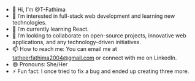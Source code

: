 - 👋 Hi, I’m @T-Fathima
- 👀 I’m interested in full-stack web development and learning new technologies.
- 🌱 I’m currently learning React.
- 💞️ I’m looking to collaborate on open-source projects, innovative web applications, and any technology-driven initiatives.
- 📫 How to reach me: You can email me at tatheerfathima2004@gmail.com or connect with me on LinkedIn.
- 😄 Pronouns: She/Her
- ⚡ Fun fact: I once tried to fix a bug and ended up creating three more.

<!---
T-Fathima/T-Fathima is a ✨ special ✨ repository because its `README.md` (this file) appears on your GitHub profile.
You can click the Preview link to take a look at your changes.
--->
